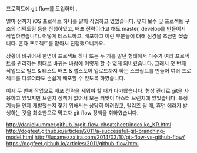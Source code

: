 프로젝트에 git flow를 도입하며..

얼마 전까지 iOS 프로젝트 하나를 맡아 작업하고 있었습니다. 유지 보수 및 프로젝트 구조의 리펙토링 등을 진행하였고, 배포 전략이라고 해도 master, develop를 만들어서 작업하였습니다. 어떻게 테스트하고, 배포하고 이런 부분들에 대해 신경을 조금만 썼습니다. 혼자 프로젝트를 맡아서 진행했으니까요. 

상황이 바뀌어서 한명이 프로젝트 하나 또는 두 개를 맡던 형태에서 다수가 여러 프로젝트를 관리하는 형태로 바뀌는 바람에 이렇게 할 수 없게 되버렸습니다. 그래서 첫 번째 작업으로 빌드 & 테스트 배포 & 앱스토어 업로드까지 하는 스크립트를 만들어 여러 프로젝트를 다루더라도 손쉽게 배포할 수 있도록 하였습니다.

이제 두 번째 작업으로 배포 전략을 세워야 할 때가 다가왔습니다. 형상 관리로 git을 사용하고 있었지만 브랜치 정책이 없어서 모든 커밋이 마스터 브랜치에 있었습니다. 특정 기능을 언제 개발했는지 찾기 위해서는 상당히 어려웠고, 릴리즈 될 때, 휴먼 에러가 발생하는 것을 최소한으로 막고자 git flow 정책을 취하였습니다.





http://danielkummer.github.io/git-flow-cheatsheet/index.ko_KR.html
http://dogfeet.github.io/articles/2011/a-successful-git-branching-model.html
http://lucamezzalira.com/2014/03/10/git-flow-vs-github-flow/
https://dogfeet.github.io/articles/2011/github-flow.html